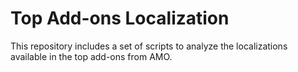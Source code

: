 # Top Add-ons Localization

This repository includes a set of scripts to analyze the localizations available in the top add-ons from AMO.
